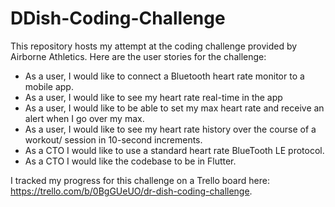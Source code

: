 # DDish-Coding-Challenge

This repository hosts my attempt at the coding challenge provided by Airborne Athletics.
Here are the user stories for the challenge:
- As a user, I would like to connect a Bluetooth heart rate monitor to a mobile app.
- As a user, I would like to see my heart rate real-time in the app
- As a user, I would like to be able to set my max heart rate and receive an alert when I go over my max.
- As a user, I would like to see my heart rate history over the course of a workout/ session in 10-second increments.
- As a CTO I would like to use a standard heart rate BlueTooth LE protocol.
- As a CTO I would like the codebase to be in Flutter.

I tracked my progress for this challenge on a Trello board here: https://trello.com/b/0BgGUeUO/dr-dish-coding-challenge.
